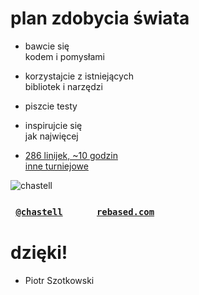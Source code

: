 # plan zdobycia świata

* bawcie się<br />kodem i pomysłami
<!-- .element: class="fragment" -->

* korzystajcie z istniejących<br />bibliotek i narzędzi
<!-- .element: class="fragment" -->

* piszcie testy
<!-- .element: class="fragment" -->

* inspirujcie się<br />jak najwięcej
<!-- .element: class="fragment" -->

* [286 linijek, ~10 godzin](https://github.com/chastell/triphthong/tree/0.0)<br />[inne turniejowe](http://turniej.wolnelektury.pl/poezja/)
<!-- .element: class="fragment" -->


![chastell](img/chastell_rebased.png)
<!-- .element: style="min-width: auto; width: 66%" -->

### <code>&nbsp;[@chastell](http://chastell.net)</code> &nbsp; &nbsp; &nbsp; &nbsp; &nbsp; &nbsp; &nbsp;<code>[rebased.com](http://rebased.com)</code>

# dzięki!

* Piotr Szotkowski
